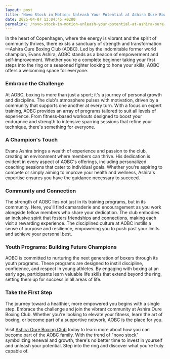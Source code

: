 ```yaml
---
layout: post
title: "Novo Stock in Motion: Unleash Your Potential at Ashira Oure Boxing Club"
date: 2025-04-07 13:04:45 +0200
permalink: /novo-stock-in-motion-unleash-your-potential-at-ashira-oure-boxing-club/
---
```



In the heart of Copenhagen, where the energy is vibrant and the spirit of community thrives, there exists a sanctuary of strength and transformation—Ashira Oure Boxing Club (AOBC). Led by the indomitable former world champion, Evans Ashira, AOBC stands as a beacon of empowerment and self-improvement. Whether you're a complete beginner taking your first steps into the ring or a seasoned fighter looking to hone your skills, AOBC offers a welcoming space for everyone.

### Embrace the Challenge

At AOBC, boxing is more than just a sport; it's a journey of personal growth and discipline. The club's atmosphere pulses with motivation, driven by a community that supports one another at every turn. With a focus on expert training, AOBC provides an array of programs tailored to suit all levels of experience. From fitness-based workouts designed to boost your endurance and strength to intensive sparring sessions that refine your technique, there's something for everyone.

### A Champion's Touch

Evans Ashira brings a wealth of experience and passion to the club, creating an environment where members can thrive. His dedication is evident in every aspect of AOBC's offerings, including personalized coaching sessions that cater to individual goals. Whether you're aspiring to compete or simply aiming to improve your health and wellness, Ashira's expertise ensures you have the guidance necessary to succeed.

### Community and Connection

The strength of AOBC lies not just in its training programs, but in its community. Here, you'll find camaraderie and encouragement as you work alongside fellow members who share your dedication. The club embodies an inclusive spirit that fosters friendships and connections, making each visit a rewarding experience. The disciplined culture at AOBC instills a sense of purpose and resilience, empowering you to push past your limits and achieve your personal best.

### Youth Programs: Building Future Champions

AOBC is committed to nurturing the next generation of boxers through its youth programs. These programs are designed to instill discipline, confidence, and respect in young athletes. By engaging with boxing at an early age, participants learn valuable life skills that extend beyond the ring, setting them up for success in all areas of life.

### Take the First Step

The journey toward a healthier, more empowered you begins with a single step. Embrace the challenge and join the vibrant community at Ashira Oure Boxing Club. Whether you're looking to elevate your fitness, learn the art of boxing, or become part of a supportive network, AOBC is the place for you. 

Visit [Ashira Oure Boxing Club](https://www.ashiraoure.com/) today to learn more about how you can become part of the AOBC family. With the trend of "novo stock" symbolizing renewal and growth, there's no better time to invest in yourself and unleash your potential. Step into the ring and discover what you're truly capable of.

